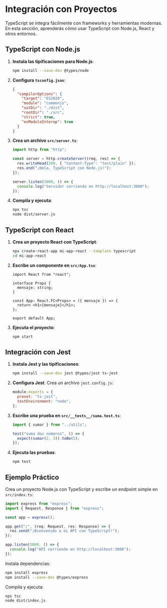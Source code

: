 # Integración con Proyectos

TypeScript se integra fácilmente con frameworks y herramientas modernas. En esta sección, aprenderás cómo usar TypeScript con Node.js, React y otros entornos.

## TypeScript con Node.js

1. **Instala las tipificaciones para Node.js**:
   ```bash
   npm install --save-dev @types/node
   ```

2. **Configura `tsconfig.json`**:
   ```json
   {
     "compilerOptions": {
       "target": "ES2020",
       "module": "commonjs",
       "outDir": "./dist",
       "rootDir": "./src",
       "strict": true,
       "esModuleInterop": true
     }
   }
   ```

3. **Crea un archivo `src/server.ts`**:
   ```typescript
   import http from "http";

   const server = http.createServer((req, res) => {
     res.writeHead(200, { "Content-Type": "text/plain" });
     res.end("¡Hola, TypeScript con Node.js!");
   });

   server.listen(3000, () => {
     console.log("Servidor corriendo en http://localhost:3000");
   });
   ```

4. **Compila y ejecuta**:
   ```bash
   npx tsc
   node dist/server.js
   ```

## TypeScript con React

1. **Crea un proyecto React con TypeScript**:
   ```bash
   npx create-react-app mi-app-react --template typescript
   cd mi-app-react
   ```

2. **Escribe un componente en `src/App.tsx`**:
   ```tsx
   import React from "react";

   interface Props {
     mensaje: string;
   }

   const App: React.FC<Props> = ({ mensaje }) => {
     return <h1>{mensaje}</h1>;
   };

   export default App;
   ```

3. **Ejecuta el proyecto**:
   ```bash
   npm start
   ```

## Integración con Jest

1. **Instala Jest y las tipificaciones**:
   ```bash
   npm install --save-dev jest @types/jest ts-jest
   ```

2. **Configura Jest**:
   Crea un archivo `jest.config.js`:
   ```javascript
   module.exports = {
     preset: "ts-jest",
     testEnvironment: "node",
   };
   ```

3. **Escribe una prueba en `src/__tests__/suma.test.ts`**:
   ```typescript
   import { sumar } from "../utils";

   test("suma dos números", () => {
     expect(sumar(2, 3)).toBe(5);
   });
   ```

4. **Ejecuta las pruebas**:
   ```bash
   npm test
   ```

## Ejemplo Práctico

Crea un proyecto Node.js con TypeScript y escribe un endpoint simple en `src/index.ts`:

```typescript
import express from "express";
import { Request, Response } from "express";

const app = express();

app.get("/", (req: Request, res: Response) => {
  res.send("¡Bienvenido a mi API con TypeScript!");
});

app.listen(3000, () => {
  console.log("API corriendo en http://localhost:3000");
});
```

Instala dependencias:

```bash
npm install express
npm install --save-dev @types/express
```

Compila y ejecuta:

```bash
npx tsc
node dist/index.js
```

